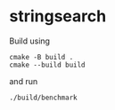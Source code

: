 # stringsearch

Build using
```
cmake -B build .
cmake --build build
```
and run
```
./build/benchmark
```
